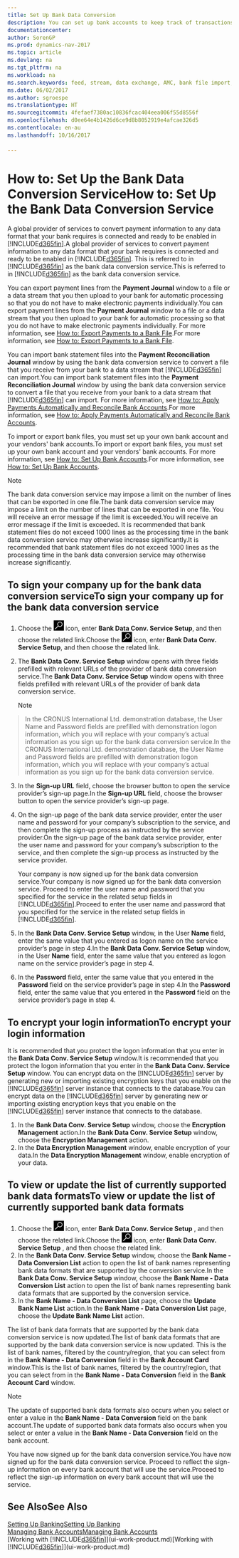 ```yaml
---
title: Set Up Bank Data Conversion
description: You can set up bank accounts to keep track of transactions and import or export bank feeds.
documentationcenter: 
author: SorenGP
ms.prod: dynamics-nav-2017
ms.topic: article
ms.devlang: na
ms.tgt_pltfrm: na
ms.workload: na
ms.search.keywords: feed, stream, data exchange, AMC, bank file import, bank file export, re-export, bank transfer, AMC, bank data conversion service, funds transfer
ms.date: 06/02/2017
ms.author: sgroespe
ms.translationtype: HT
ms.sourcegitcommit: 4fefaef7380ac10836fcac404eea006f55d8556f
ms.openlocfilehash: d0ee64e4b1426d6ce9d8b8052919e4afcae326d5
ms.contentlocale: en-au
ms.lasthandoff: 10/16/2017

---
```

# <a name="how-to-set-up-the-bank-data-conversion-service"></a><span data-ttu-id="8cf61-103">How to: Set Up the Bank Data Conversion Service</span><span class="sxs-lookup"><span data-stu-id="8cf61-103">How to: Set Up the Bank Data Conversion Service</span></span>
<span data-ttu-id="8cf61-104">A global provider of services to convert payment information to any data format that your bank requires is connected and ready to be enabled in [!INCLUDE[d365fin](includes/d365fin_md.md)].</span><span class="sxs-lookup"><span data-stu-id="8cf61-104">A global provider of services to convert payment information to any data format that your bank requires is connected and ready to be enabled in [!INCLUDE[d365fin](includes/d365fin_md.md)].</span></span> <span data-ttu-id="8cf61-105">This is referred to in [!INCLUDE[d365fin](includes/d365fin_md.md)] as the bank data conversion service.</span><span class="sxs-lookup"><span data-stu-id="8cf61-105">This is referred to in [!INCLUDE[d365fin](includes/d365fin_md.md)] as the bank data conversion service.</span></span>

<span data-ttu-id="8cf61-106">You can export payment lines from the **Payment Journal** window to a file or a data stream that you then upload to your bank for automatic processing so that you do not have to make electronic payments individually.</span><span class="sxs-lookup"><span data-stu-id="8cf61-106">You can export payment lines from the **Payment Journal** window to a file or a data stream that you then upload to your bank for automatic processing so that you do not have to make electronic payments individually.</span></span> <span data-ttu-id="8cf61-107">For more information, see [How to: Export Payments to a Bank File](payables-how-export-payments-bank-file.md).</span><span class="sxs-lookup"><span data-stu-id="8cf61-107">For more information, see [How to: Export Payments to a Bank File](payables-how-export-payments-bank-file.md).</span></span>

<span data-ttu-id="8cf61-108">You can import bank statement files into the **Payment Reconciliation Journal** window by using the bank data conversion service to convert a file that you receive from your bank to a data stream that [!INCLUDE[d365fin](includes/d365fin_md.md)] can import.</span><span class="sxs-lookup"><span data-stu-id="8cf61-108">You can import bank statement files into the **Payment Reconciliation Journal** window by using the bank data conversion service to convert a file that you receive from your bank to a data stream that [!INCLUDE[d365fin](includes/d365fin_md.md)] can import.</span></span> <span data-ttu-id="8cf61-109">For more information, see [How to: Apply Payments Automatically and Reconcile Bank Accounts](receivables-apply-payments-auto-reconcile-bank-accounts.md).</span><span class="sxs-lookup"><span data-stu-id="8cf61-109">For more information, see [How to: Apply Payments Automatically and Reconcile Bank Accounts](receivables-apply-payments-auto-reconcile-bank-accounts.md).</span></span>

<span data-ttu-id="8cf61-110">To import or export bank files, you must set up your own bank account and your vendors' bank accounts.</span><span class="sxs-lookup"><span data-stu-id="8cf61-110">To import or export bank files, you must set up your own bank account and your vendors' bank accounts.</span></span> <span data-ttu-id="8cf61-111">For more information, see [How to: Set Up Bank Accounts](bank-how-setup-bank-accounts.md).</span><span class="sxs-lookup"><span data-stu-id="8cf61-111">For more information, see [How to: Set Up Bank Accounts](bank-how-setup-bank-accounts.md).</span></span>

> [!NOTE]  
>   <span data-ttu-id="8cf61-112">The bank data conversion service may impose a limit on the number of lines that can be exported in one file.</span><span class="sxs-lookup"><span data-stu-id="8cf61-112">The bank data conversion service may impose a limit on the number of lines that can be exported in one file.</span></span> <span data-ttu-id="8cf61-113">You will receive an error message if the limit is exceeded.</span><span class="sxs-lookup"><span data-stu-id="8cf61-113">You will receive an error message if the limit is exceeded.</span></span> <span data-ttu-id="8cf61-114">It is recommended that bank statement files do not exceed 1000 lines as the processing time in the bank data conversion service may otherwise increase significantly.</span><span class="sxs-lookup"><span data-stu-id="8cf61-114">It is recommended that bank statement files do not exceed 1000 lines as the processing time in the bank data conversion service may otherwise increase significantly.</span></span>

## <a name="to-sign-your-company-up-for-the-bank-data-conversion-service"></a><span data-ttu-id="8cf61-115">To sign your company up for the bank data conversion service</span><span class="sxs-lookup"><span data-stu-id="8cf61-115">To sign your company up for the bank data conversion service</span></span>
1. <span data-ttu-id="8cf61-116">Choose the ![Search for Page or Report](media/ui-search/search_small.png "Search for Page or Report icon") icon, enter **Bank Data Conv. Service Setup**, and then choose the related link.</span><span class="sxs-lookup"><span data-stu-id="8cf61-116">Choose the ![Search for Page or Report](media/ui-search/search_small.png "Search for Page or Report icon") icon, enter **Bank Data Conv. Service Setup**, and then choose the related link.</span></span>  
2. <span data-ttu-id="8cf61-117">The **Bank Data Conv. Service Setup** window opens with three fields prefilled with relevant URLs of the provider of bank data conversion service.</span><span class="sxs-lookup"><span data-stu-id="8cf61-117">The **Bank Data Conv. Service Setup** window opens with three fields prefilled with relevant URLs of the provider of bank data conversion service.</span></span>

    > [!NOTE]  
>   <span data-ttu-id="8cf61-118">In the CRONUS International Ltd. demonstration database, the User Name and Password fields are prefilled with demonstration logon information, which you will replace with your company’s actual information as you sign up for the bank data conversion service.</span><span class="sxs-lookup"><span data-stu-id="8cf61-118">In the CRONUS International Ltd. demonstration database, the User Name and Password fields are prefilled with demonstration logon information, which you will replace with your company’s actual information as you sign up for the bank data conversion service.</span></span>
3. <span data-ttu-id="8cf61-119">In the **Sign-up URL** field, choose the browser button to open the service provider’s sign-up page.</span><span class="sxs-lookup"><span data-stu-id="8cf61-119">In the **Sign-up URL** field, choose the browser button to open the service provider’s sign-up page.</span></span>  
4. <span data-ttu-id="8cf61-120">On the sign-up page of the bank data service provider, enter the user name and password for your company’s subscription to the service, and then complete the sign-up process as instructed by the service provider.</span><span class="sxs-lookup"><span data-stu-id="8cf61-120">On the sign-up page of the bank data service provider, enter the user name and password for your company’s subscription to the service, and then complete the sign-up process as instructed by the service provider.</span></span>

    <span data-ttu-id="8cf61-121">Your company is now signed up for the bank data conversion service.</span><span class="sxs-lookup"><span data-stu-id="8cf61-121">Your company is now signed up for the bank data conversion service.</span></span> <span data-ttu-id="8cf61-122">Proceed to enter the user name and password that you specified for the service in the related setup fields in [!INCLUDE[d365fin](includes/d365fin_md.md)].</span><span class="sxs-lookup"><span data-stu-id="8cf61-122">Proceed to enter the user name and password that you specified for the service in the related setup fields in [!INCLUDE[d365fin](includes/d365fin_md.md)].</span></span>
5. <span data-ttu-id="8cf61-123">In the **Bank Data Conv. Service Setup** window, in the User **Name** field, enter the same value that you entered as logon name on the service provider’s page in step 4.</span><span class="sxs-lookup"><span data-stu-id="8cf61-123">In the **Bank Data Conv. Service Setup** window, in the User **Name** field, enter the same value that you entered as logon name on the service provider’s page in step 4.</span></span>
6. <span data-ttu-id="8cf61-124">In the **Password** field, enter the same value that you entered in the **Password** field on the service provider’s page in step 4.</span><span class="sxs-lookup"><span data-stu-id="8cf61-124">In the **Password** field, enter the same value that you entered in the **Password** field on the service provider’s page in step 4.</span></span>

## <a name="to-encrypt-your-login-information"></a><span data-ttu-id="8cf61-125">To encrypt your login information</span><span class="sxs-lookup"><span data-stu-id="8cf61-125">To encrypt your login information</span></span>
<span data-ttu-id="8cf61-126">It is recommended that you protect the logon information that you enter in the **Bank Data Conv. Service Setup** window.</span><span class="sxs-lookup"><span data-stu-id="8cf61-126">It is recommended that you protect the logon information that you enter in the **Bank Data Conv. Service Setup** window.</span></span> <span data-ttu-id="8cf61-127">You can encrypt data on the [!INCLUDE[d365fin](includes/d365fin_md.md)] server by generating new or importing existing encryption keys that you enable on the [!INCLUDE[d365fin](includes/d365fin_md.md)] server instance that connects to the database.</span><span class="sxs-lookup"><span data-stu-id="8cf61-127">You can encrypt data on the [!INCLUDE[d365fin](includes/d365fin_md.md)] server by generating new or importing existing encryption keys that you enable on the [!INCLUDE[d365fin](includes/d365fin_md.md)] server instance that connects to the database.</span></span>

1. <span data-ttu-id="8cf61-128">In the **Bank Data Conv. Service Setup** window, choose the **Encryption Management** action.</span><span class="sxs-lookup"><span data-stu-id="8cf61-128">In the **Bank Data Conv. Service Setup** window, choose the **Encryption Management** action.</span></span>
2. <span data-ttu-id="8cf61-129">In the **Data Encryption Management** window, enable encryption of your data.</span><span class="sxs-lookup"><span data-stu-id="8cf61-129">In the **Data Encryption Management** window, enable encryption of your data.</span></span>

## <a name="to-view-or-update-the-list-of-currently-supported-bank-data-formats"></a><span data-ttu-id="8cf61-130">To view or update the list of currently supported bank data formats</span><span class="sxs-lookup"><span data-stu-id="8cf61-130">To view or update the list of currently supported bank data formats</span></span>
1. <span data-ttu-id="8cf61-131">Choose the ![Search for Page or Report](media/ui-search/search_small.png "Search for Page or Report icon") icon, enter **Bank Data Conv. Service Setup** , and then choose the related link.</span><span class="sxs-lookup"><span data-stu-id="8cf61-131">Choose the ![Search for Page or Report](media/ui-search/search_small.png "Search for Page or Report icon") icon, enter **Bank Data Conv. Service Setup** , and then choose the related link.</span></span>
2. <span data-ttu-id="8cf61-132">In the **Bank Data Conv. Service Setup** window, choose the **Bank Name - Data Conversion List** action to open the list of bank names representing bank data formats that are supported by the conversion service.</span><span class="sxs-lookup"><span data-stu-id="8cf61-132">In the **Bank Data Conv. Service Setup** window, choose the **Bank Name - Data Conversion List** action to open the list of bank names representing bank data formats that are supported by the conversion service.</span></span>
3. <span data-ttu-id="8cf61-133">In the **Bank Name - Data Conversion List** page, choose the **Update Bank Name List** action.</span><span class="sxs-lookup"><span data-stu-id="8cf61-133">In the **Bank Name - Data Conversion List** page, choose the **Update Bank Name List** action.</span></span>

<span data-ttu-id="8cf61-134">The list of bank data formats that are supported by the bank data conversion service is now updated.</span><span class="sxs-lookup"><span data-stu-id="8cf61-134">The list of bank data formats that are supported by the bank data conversion service is now updated.</span></span> <span data-ttu-id="8cf61-135">This is the list of bank names, filtered by the country/region, that you can select from in the **Bank Name - Data Conversion** field in the **Bank Account Card** window.</span><span class="sxs-lookup"><span data-stu-id="8cf61-135">This is the list of bank names, filtered by the country/region, that you can select from in the **Bank Name - Data Conversion** field in the **Bank Account Card** window.</span></span>

> [!NOTE]  
>   <span data-ttu-id="8cf61-136">The update of supported bank data formats also occurs when you select or enter a value in the **Bank Name - Data Conversion** field on the bank account.</span><span class="sxs-lookup"><span data-stu-id="8cf61-136">The update of supported bank data formats also occurs when you select or enter a value in the **Bank Name - Data Conversion** field on the bank account.</span></span>

<span data-ttu-id="8cf61-137">You have now signed up for the bank data conversion service.</span><span class="sxs-lookup"><span data-stu-id="8cf61-137">You have now signed up for the bank data conversion service.</span></span> <span data-ttu-id="8cf61-138">Proceed to reflect the sign-up information on every bank account that will use the service.</span><span class="sxs-lookup"><span data-stu-id="8cf61-138">Proceed to reflect the sign-up information on every bank account that will use the service.</span></span>

## <a name="see-also"></a><span data-ttu-id="8cf61-139">See Also</span><span class="sxs-lookup"><span data-stu-id="8cf61-139">See Also</span></span>
[<span data-ttu-id="8cf61-140">Setting Up Banking</span><span class="sxs-lookup"><span data-stu-id="8cf61-140">Setting Up Banking</span></span>](bank-setup-banking.md)  
[<span data-ttu-id="8cf61-141">Managing Bank Accounts</span><span class="sxs-lookup"><span data-stu-id="8cf61-141">Managing Bank Accounts</span></span>](bank-manage-bank-accounts.md)  
<span data-ttu-id="8cf61-142">[Working with [!INCLUDE[d365fin](includes/d365fin_md.md)]](ui-work-product.md)</span><span class="sxs-lookup"><span data-stu-id="8cf61-142">[Working with [!INCLUDE[d365fin](includes/d365fin_md.md)]](ui-work-product.md)</span></span>

